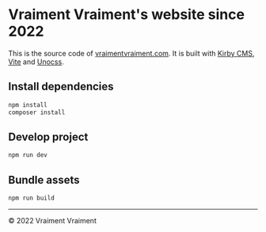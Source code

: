 # Vraiment Vraiment's website since 2022

This is the source code of [vraimentvraiment.com](https://vraimentvraiment.com).
It is built with [Kirby CMS](https://getkirby.com), [Vite](https://vitejs.dev) and [Unocss](https://unocss.dev).

## Install dependencies

```bash
npm install
composer install
```

## Develop project

```bash
npm run dev
```

## Bundle assets

```bash
npm run build
```

---

© 2022 Vraiment Vraiment
